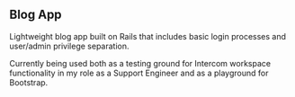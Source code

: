 ## Blog App

Lightweight blog app built on Rails that includes basic login processes and user/admin privilege separation.

Currently being used both as a testing ground for Intercom workspace functionality in my role as a Support Engineer and as a playground for Bootstrap.
